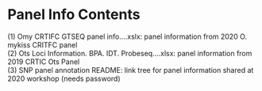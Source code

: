 # Panel Info Contents

(1) Omy CRTIFC GTSEQ panel info....xslx: panel information from 2020 O. mykiss CRITFC panel  
(2) Ots Loci Information. BPA. IDT. Probeseq....xlsx: panel information from 2019 CRTIC Ots Panel   
(3) SNP panel annotation README: link tree for panel information shared at 2020 workshop (needs password)  